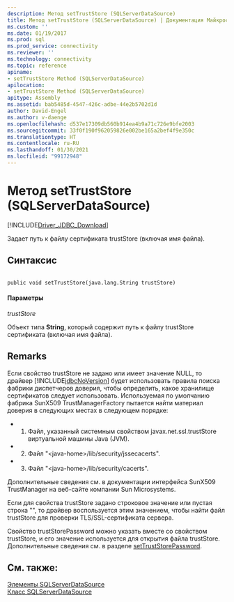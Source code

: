 ```yaml
---
description: Метод setTrustStore (SQLServerDataSource)
title: Метод setTrustStore (SQLServerDataSource) | Документация Майкрософт
ms.custom: ''
ms.date: 01/19/2017
ms.prod: sql
ms.prod_service: connectivity
ms.reviewer: ''
ms.technology: connectivity
ms.topic: reference
apiname:
- setTrustStore Method (SQLServerDataSource)
apilocation:
- setTrustStore Method (SQLServerDataSource)
apitype: Assembly
ms.assetid: bab5485d-4547-426c-adbe-44e2b5702d1d
author: David-Engel
ms.author: v-daenge
ms.openlocfilehash: d537e17309db560b914ea4b9a71c726e9bfe2003
ms.sourcegitcommit: 33f0f190f962059826e002be165a2bef4f9e350c
ms.translationtype: HT
ms.contentlocale: ru-RU
ms.lasthandoff: 01/30/2021
ms.locfileid: "99172948"
---
```

# <a name="settruststore-method-sqlserverdatasource"></a>Метод setTrustStore (SQLServerDataSource)
[!INCLUDE[Driver_JDBC_Download](../../../includes/driver_jdbc_download.md)]

  Задает путь к файлу сертификата trustStore (включая имя файла).  
  
## <a name="syntax"></a>Синтаксис  
  
```  
  
public void setTrustStore(java.lang.String trustStore)  
```  
  
#### <a name="parameters"></a>Параметры  
 *trustStore*  
  
 Объект типа **String**, который содержит путь к файлу trustStore сертификата (включая имя файла).  
  
## <a name="remarks"></a>Remarks  
 Если свойство trustStore не задано или имеет значение NULL, то драйвер [!INCLUDE[jdbcNoVersion](../../../includes/jdbcnoversion_md.md)] будет использовать правила поиска фабрики диспетчеров доверия, чтобы определить, какое хранилище сертификатов следует использовать. Используемая по умолчанию фабрика SunX509 TrustManagerFactory пытается найти материал доверия в следующих местах в следующем порядке:  
  
-   1. Файл, указанный системным свойством javax.net.ssl.trustStore виртуальной машины Java (JVM).  
  
-   2. Файл "\<java-home>/lib/security/jssecacerts".  
  
-   3. Файл "\<java-home>/lib/security/cacerts".  
  
 Дополнительные сведения см. в документации интерфейса SunX509 TrustManager на веб-сайте компании Sun Microsystems.  
  
 Если для свойства trustStore задано строковое значение или пустая строка "", то драйвер воспользуется этим значением, чтобы найти файл trustStore для проверки TLS/SSL-сертификата сервера.  
  
 Свойство trustStorePassword можно указать вместе со свойством trustStore, и его значение используется для открытия файла trustStore. Дополнительные сведения см. в разделе [setTrustStorePassword](../../../connect/jdbc/reference/settruststorepassword-method-sqlserverdatasource.md).  
  
## <a name="see-also"></a>См. также:  
 [Элементы SQLServerDataSource](../../../connect/jdbc/reference/sqlserverdatasource-members.md)   
 [Класс SQLServerDataSource](../../../connect/jdbc/reference/sqlserverdatasource-class.md)  
  
  
